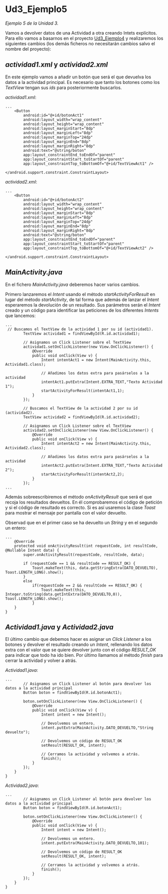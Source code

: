 # Ud3_Ejemplo5
_Ejemplo 5 de la Unidad 3._

Vamos a devolver datos de una Actividad a otra creando Intets explícitos. 
Para ello vamos a basarnos en el proyecto [Ud3_Ejemplo4](https://github.com/Fpcarlosc/Ud3_Ejemplo4) y realizaremos los siguientes cambios (los demás ficheros no necesitarán cambios salvo el nombre del proyecto):

## _actividad1.xml_ y _actividad2.xml_

En este ejemplo vamos a añadir un botón que será el que devuelva los datos a la actividad principal.
Es necesario que tanto los botones como los _TextView_ tengan sus _ids_ para posteriormente buscarlos.

_actividad1.xml_:

```
...
    <Button
        android:id="@+id/botonAct1"
        android:layout_width="wrap_content"
        android:layout_height="wrap_content"
        android:layout_marginStart="8dp"
        android:layout_marginLeft="8dp"
        android:layout_marginTop="24dp"
        android:layout_marginEnd="8dp"
        android:layout_marginRight="8dp"
        android:text="@string/boton"
        app:layout_constraintEnd_toEndOf="parent"
        app:layout_constraintStart_toStartOf="parent"
        app:layout_constraintTop_toBottomOf="@+id/TextViewAct1" />

</android.support.constraint.ConstraintLayout>
```

_actividad2.xml_:

```
...
    <Button
        android:id="@+id/botonAct2"
        android:layout_width="wrap_content"
        android:layout_height="wrap_content"
        android:layout_marginStart="8dp"
        android:layout_marginLeft="8dp"
        android:layout_marginTop="24dp"
        android:layout_marginEnd="8dp"
        android:layout_marginRight="8dp"
        android:text="@string/boton"
        app:layout_constraintEnd_toEndOf="parent"
        app:layout_constraintStart_toStartOf="parent"
        app:layout_constraintTop_toBottomOf="@+id/TextViewAct2" />

</android.support.constraint.ConstraintLayout>
```

## _MainActivity.java_
En el fichero _MainActivity.java_ deberemos hacer varios cambios.

Primero lanzaremos el _Intent_ usando el método _startActivityForResult_ en lugar del método _startActivity_, de tal forma que además de lanzar
el _Intent_ esperaremos la devolución de un resultado. Sus parámetros serán el _Intent_ creado y un código para identificar las peticiones de 
los diferentes _Intents_ que lancemos:

```
...
 // Buscamos el TextView de la actividad 1 por su id (actividad1).
        TextView actividad1 = findViewById(R.id.actividad1);

        // Asignamos un Click Listener sobre el TextView
        actividad1.setOnClickListener(new View.OnClickListener() {
            @Override
            public void onClick(View v) {
                Intent intentAct1 = new Intent(MainActivity.this, Actividad1.class);

                // Añadimos los datos extra para pasárselos a la actividad
                intentAct1.putExtra(Intent.EXTRA_TEXT,"Texto Actividad 1");
                startActivityForResult(intentAct1,1);
            }
        });

        // Buscamos el TextView de la actividad 2 por su id (actividad2).
        TextView actividad2 = findViewById(R.id.actividad2);

        // Asignamos un Click Listener sobre el TextView
        actividad2.setOnClickListener(new View.OnClickListener() {
            @Override
            public void onClick(View v) {
                Intent intentAct2 = new Intent(MainActivity.this, Actividad2.class);

                // Añadimos los datos extra para pasárselos a la actividad
                intentAct2.putExtra(Intent.EXTRA_TEXT,"Texto Actividad 2");
                startActivityForResult(intentAct2,2);
            }
        });
...
```

Además sobreescribiremos el método _onActivityResult_ que será el que recoja los resultados devueltos. En él comprobaremos el código de petición
 y si el código de resultado es correcto. Si es así usaremos la clase _Toast_ para mostrar el mensaje por pantalla con el valor devuelto.

Observad que en el primer caso se ha devuelto un _String_ y en el segundo un entero:

```
...
    @Override
    protected void onActivityResult(int requestCode, int resultCode, @Nullable Intent data) {
        super.onActivityResult(requestCode, resultCode, data);

        if (requestCode == 1 && resultCode == RESULT_OK) {
            Toast.makeText(this, data.getStringExtra(DATO_DEVUELTO), Toast.LENGTH_LONG).show();
        }
        else
            if(requestCode == 2 && resultCode == RESULT_OK) {
                Toast.makeText(this, Integer.toString(data.getIntExtra(DATO_DEVUELTO,0)), Toast.LENGTH_LONG).show();
            }
    }
}
```

## _Actividad1.java_ y _Actividad2.java_

El último cambio que debemos hacer es asignar un _Click Listener_ a los botones y devolver el resultado creando un _Intent_, 
rellenando los datos extra con el valor que se quiere devolver junto con el código _RESULT_OK_ para indicar que todo ha ido bien.
Por último llamamos al método _finish_ para cerrar la actividad y volver a atrás.

_Actividad1.java_:
```
...
        // Asignamos un Click Listener al botón para devolver los datos a la actividad principal
        Button boton = findViewById(R.id.botonAct1);

        boton.setOnClickListener(new View.OnClickListener() {
            @Override
            public void onClick(View v) {
                Intent intent = new Intent();

                // Devolvemos un entero.
                intent.putExtra(MainActivity.DATO_DEVUELTO,"String devuelto");

                // Devolvemos un código de RESULT_OK
                setResult(RESULT_OK, intent);

                // Cerramos la actividad y volvemos a atrás.
                finish();
            }
        });
    }
}
```

_Actividad2.java_:
```
...
        // Asignamos un Click Listener al botón para devolver los datos a la actividad principal
        Button boton = findViewById(R.id.botonAct1);

        boton.setOnClickListener(new View.OnClickListener() {
            @Override
            public void onClick(View v) {
                Intent intent = new Intent();

                // Devolvemos un entero.
                intent.putExtra(MainActivity.DATO_DEVUELTO,101);

                // Devolvemos un código de RESULT_OK
                setResult(RESULT_OK, intent);

                // Cerramos la actividad y volvemos a atrás.
                finish();
            }
        });
    }
}
```
